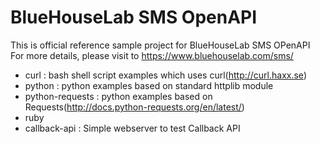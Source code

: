 BlueHouseLab SMS OpenAPI
========================

This is official reference sample project for BlueHouseLab SMS OPenAPI
For more details, please visit to https://www.bluehouselab.com/sms/


* curl : bash shell script examples which uses curl(http://curl.haxx.se)
* python : python examples based on standard httplib module
* python-requests : python examples based on Requests(http://docs.python-requests.org/en/latest/)
* ruby
* callback-api : Simple webserver to test Callback API
